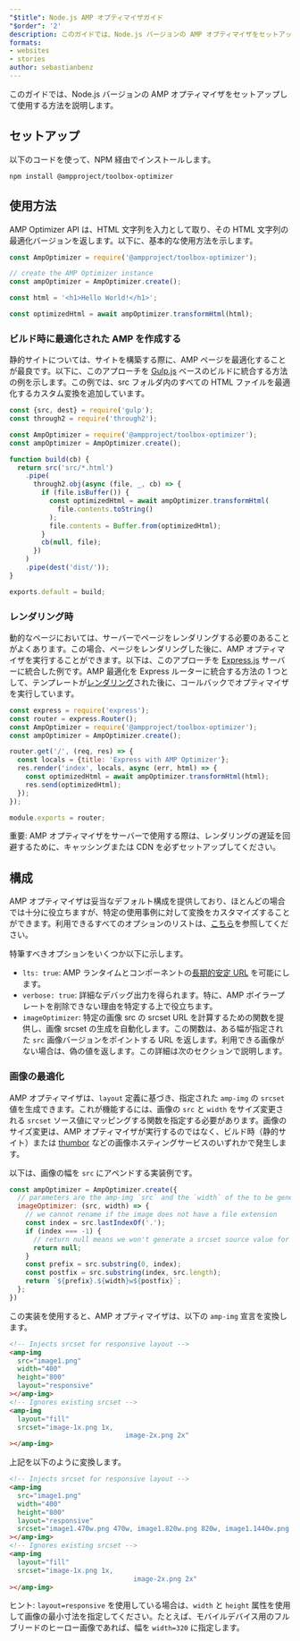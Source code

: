 ```yaml
---
"$title": Node.js AMP オプティマイザガイド
"$order": '2'
description: このガイドでは、Node.js バージョンの AMP オプティマイザをセットアップして使用する方法を説明します。
formats:
- websites
- stories
author: sebastianbenz
---
```


このガイドでは、Node.js バージョンの AMP オプティマイザをセットアップして使用する方法を説明します。

## セットアップ

以下のコードを使って、NPM 経由でインストールします。

```shell
npm install @ampproject/toolbox-optimizer
```

## 使用方法

AMP Optimizer API は、HTML 文字列を入力として取り、その HTML 文字列の最適化バージョンを返します。以下に、基本的な使用方法を示します。

```js
const AmpOptimizer = require('@ampproject/toolbox-optimizer');

// create the AMP Optimizer instance
const ampOptimizer = AmpOptimizer.create();

const html = '<h1>Hello World!</h1>';

const optimizedHtml = await ampOptimizer.transformHtml(html);
```

### ビルド時に最適化された AMP を作成する

静的サイトについては、サイトを構築する際に、AMP ページを最適化することが最良です。以下に、このアプローチを [Gulp.js](https://gulpjs.com/) ベースのビルドに統合する方法の例を示します。この例では、src フォルダ内のすべての HTML ファイルを最適化するカスタム変換を追加しています。

```js
const {src, dest} = require('gulp');
const through2 = require('through2');

const AmpOptimizer = require('@ampproject/toolbox-optimizer');
const ampOptimizer = AmpOptimizer.create();

function build(cb) {
  return src('src/*.html')
    .pipe(
      through2.obj(async (file, _, cb) => {
        if (file.isBuffer()) {
          const optimizedHtml = await ampOptimizer.transformHtml(
            file.contents.toString()
          );
          file.contents = Buffer.from(optimizedHtml);
        }
        cb(null, file);
      })
    )
    .pipe(dest('dist/'));
}

exports.default = build;
```

### レンダリング時

動的なページにおいては、サーバーでページをレンダリングする必要のあることがよくあります。この場合、ページをレンダリングした後に、AMP オプティマイザを実行することができます。以下は、このアプローチを [Express.js](https://expressjs.com/) サーバーに統合した例です。AMP 最適化を Express ルーターに統合する方法の 1 つとして、テンプレートが[レンダリング](https://expressjs.com/en/api.html#app.render)された後に、コールバックでオプティマイザを実行しています。

```js
const express = require('express');
const router = express.Router();
const AmpOptimizer = require('@ampproject/toolbox-optimizer');
const ampOptimizer = AmpOptimizer.create();

router.get('/', (req, res) => {
  const locals = {title: 'Express with AMP Optimizer'};
  res.render('index', locals, async (err, html) => {
    const optimizedHtml = await ampOptimizer.transformHtml(html);
    res.send(optimizedHtml);
  });
});

module.exports = router;
```

重要: AMP オプティマイザをサーバーで使用する際は、レンダリングの遅延を回避するために、キャッシングまたは CDN を必ずセットアップしてください。

## 構成

AMP オプティマイザは妥当なデフォルト構成を提供しており、ほとんどの場合では十分に役立ちますが、特定の使用事例に対して変換をカスタマイズすることができます。利用できるすべてのオプションのリストは、[こちら](https://github.com/ampproject/amp-toolbox/tree/main/packages/optimizer#options)を参照してください。

特筆すべきオプションをいくつか以下に示します。

- `lts: true`: AMP ランタイムとコンポーネントの[長期的安定 URL](https://github.com/ampproject/amphtml/blob/main/contributing/lts-release.md) を可能にします。
- `verbose: true`: 詳細なデバッグ出力を得られます。特に、AMP ボイラープレートを削除できない理由を特定する上で役立ちます。
- `imageOptimizer`: 特定の画像 src の srcset URL を計算するための関数を提供し、画像 srcset の生成を自動化します。この関数は、ある幅が指定された `src` 画像バージョンをポイントする URL を返します。利用できる画像がない場合は、偽の値を返します。この詳細は次のセクションで説明します。

### 画像の最適化

AMP オプティマイザは、`layout` 定義に基づき、指定された `amp-img` の `srcset` 値を生成できます。これが機能するには、画像の `src` と `width` をサイズ変更される `srcset` ソース値にマッピングする関数を指定する必要があります。画像のサイズ変更は、AMP オプティマイザが実行するのではなく、ビルド時（静的サイト）または [thumbor](https://github.com/thumbor/thumbor) などの画像ホスティングサービスのいずれかで発生します。

以下は、画像の幅を `src` にアペンドする実装例です。

```js
const ampOptimizer = AmpOptimizer.create({
  // parameters are the amp-img `src` and the `width` of the to be generated srcset source value
  imageOptimizer: (src, width) => {
    // we cannot rename if the image does not have a file extension
    const index = src.lastIndexOf('.');
    if (index === -1) {
      // return null means we won't generate a srcset source value for this width
      return null;
    }
    const prefix = src.substring(0, index);
    const postfix = src.substring(index, src.length);
    return `${prefix}.${width}w${postfix}`;
  };
})
```

この実装を使用すると、AMP オプティマイザは、以下の `amp-img` 宣言を変換します。

```html
<!-- Injects srcset for responsive layout -->
<amp-img
  src="image1.png"
  width="400"
  height="800"
  layout="responsive"
></amp-img>
<!-- Ignores existing srcset -->
<amp-img
  layout="fill"
  srcset="image-1x.png 1x,
                             image-2x.png 2x"
></amp-img>
```

上記を以下のように変換します。

```html
<!-- Injects srcset for responsive layout -->
<amp-img
  src="image1.png"
  width="400"
  height="800"
  layout="responsive"
  srcset="image1.470w.png 470w, image1.820w.png 820w, image1.1440w.png 1440w"
></amp-img>
<!-- Ignores existing srcset -->
<amp-img
  layout="fill"
  srcset="image-1x.png 1x,
                               image-2x.png 2x"
></amp-img>
```

ヒント: `layout=responsive` を使用している場合は、`width` と `height` 属性を使用して画像の最小寸法を指定してください。たとえば、モバイルデバイス用のフルブリードのヒーロー画像であれば、幅を `width=320` に指定します。
